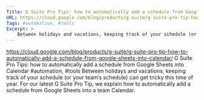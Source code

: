 ```yaml
---
Title: G Suite Pro Tips: how to automatically add a schedule from Google Sheets into Calendar
URL: https://cloud.google.com/blog/products/g-suite/g-suite-pro-tip-how-to-automatically-add-a-schedule-from-google-sheets-into-calendar/
Tags: #automation, #tools
Excerpt: >
    Between holidays and vacations, keeping track of your schedule (or your team’s schedule) can get tricky this time of year. For our latest G Suite Pro Tip, we explain how to automatically add a schedule from Google Sheets into a team Calendar.
---
```

https://cloud.google.com/blog/products/g-suite/g-suite-pro-tip-how-to-automatically-add-a-schedule-from-google-sheets-into-calendar/
G Suite Pro Tips: how to automatically add a schedule from Google Sheets into Calendar
#automation, #tools
Between holidays and vacations, keeping track of your schedule (or your team’s schedule) can get tricky this time of year. For our latest G Suite Pro Tip, we explain how to automatically add a schedule from Google Sheets into a team Calendar.